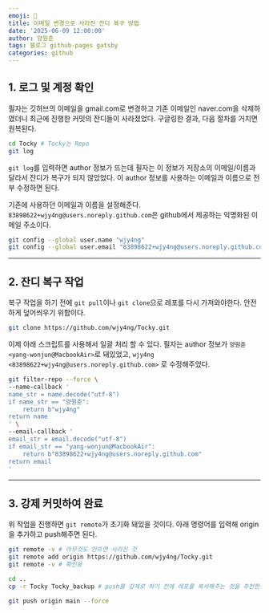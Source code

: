 ```yaml
---
emoji: 📝
title: 이메일 변경으로 사라진 잔디 복구 방법
date: '2025-06-09 12:00:00'
author: 양원준
tags: 블로그 github-pages gatsby
categories: github
---
```


## 1. 로그 및 계정 확인
필자는 깃허브의 이메일을 gmail.com로 변경하고 기존 이메일인 naver.com을 삭제하였더니 최근에 진행한 커밋의 잔디들이 사라졌었다.
구글링한 결과, 다음 절차를 거치면 원복된다.

```bash
cd Tocky # Tocky는 Repo
git log
```

`git log`를 입력하면 author 정보가 뜨는데 필자는 이 정보가 저장소의 이메일/이름과 달라서 잔디가 복구가 되지 않았었다.
이 author 정보를 사용하는 이메일과 이름으로 전부 수정하면 된다.

기존에 사용하던 이메일과 이름을 설정해준다. 
`83898622+wjy4ng@users.noreply.github.com`은 github에서 제공하는 익명화된 이메일 주소이다.
```bash
git config --global user.name "wjy4ng"
git config --global user.email "83898622+wjy4ng@users.noreply.github.com"
```

---
## 2. 잔디 복구 작업
복구 작업을 하기 전에 `git pull`이나 `git clone`으로 레포를 다시 가져와야한다.
안전하게 덮어씌우기 위함이다.
```bash
git clone https://github.com/wjy4ng/Tocky.git
```

이제 아래 스크립트를 사용해서 일괄 처리 할 수 있다.
필자는 author 정보가 `양원준 <yang-wonjun@MacbookAir>`로 돼있었고, `wjy4ng <83898622+wjy4ng@users.noreply.github.com>` 로 수정해주었다.
```bash
git filter-repo --force \
--name-callback '
name_str = name.decode("utf-8")
if name_str == "양원준":
    return b"wjy4ng"
return name
' \
--email-callback '
email_str = email.decode("utf-8")
if email_str == "yang-wonjun@MacbookAir":
    return b"83898622+wjy4ng@users.noreply.github.com"
return email
'
```

---

## 3. 강제 커밋하여 완료
위 작업을 진행하면 `git remote`가 초기화 돼있을 것이다.
아래 명령어를 입력해 origin을 추가하고 push해주면 된다.
```bash
git remote -v # 아무것도 안뜨면 사라진 것
git remote add origin https://github.com/wjy4ng/Tocky.git
git remote -v # 확인용

cd ..
cp -r Tocky Tocky_backup # push를 강제로 하기 전에 레포를 복사해주는 것을 추천한다.

git push origin main --force
```

```toc
```